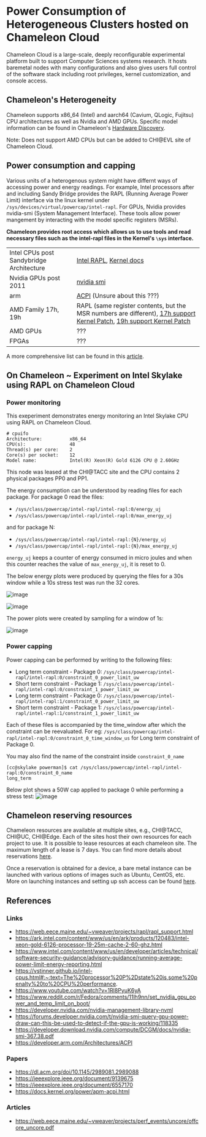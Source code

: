 # Power Consumption of Heterogeneous Clusters hosted on Chameleon Cloud

Chameleon Cloud is a large-scale, deeply reconfigurable experimental platform built to support Computer Sciences systems research. It hosts baremetal nodes
with many configurations and also gives users full control of the software stack including root privileges, kernel customization, and console access.

## Chameleon's Heterogeneity

Chameleon supports x86_64 (Intel) and aarch64 (Cavium, QLogic, Fujitsu) CPU architectures as well as Nvidia and AMD GPUs.
Specific model information can be found in Chameleon's [Hardware Discovery](https://chameleoncloud.org/hardware/).

Note: Does not support AMD CPUs but can be added to CHI@EVL site of Chameleon Cloud.


## Power consumption and capping

Various units of a heterogenous system might have differnt ways of accessing power and energy readings. For example, Intel processors after and including Sandy Bridge provides the RAPL (Running Average Power Limit) interface via the linux kernel under `/sys/devices/virtual/powercap/intel-rapl`. For GPUs, Nvidia provides nvidia-smi (System Management Interface). These tools allow power mangement by interacting with the model specific registers (MSRs). 

**Chameleon provides root access which allows us to use tools and read necessary files such as the intel-rapl files in the Kernel's `\sys` interface.**

|||
|-----------|-----------|
|Intel CPUs post Sandybridge Architecture| [Intel RAPL](https://www.intel.com/content/www/us/en/developer/articles/technical/software-security-guidance/advisory-guidance/running-average-power-limit-energy-reporting.html), [Kernel docs](https://www.kernel.org/doc/html/next/power/powercap/powercap.html)|
|Nvidia GPUs post 2011|[nvidia smi](https://developer.download.nvidia.com/compute/DCGM/docs/nvidia-smi-367.38.pdf)|
|arm| [ACPI](https://developer.arm.com/Architectures/ACPI) (Unsure about this ???)|
|AMD Family 17h, 19h|RAPL (same register contents, but the MSR numbers are different), [17h support Kernel Patch](https://git.kernel.org/pub/scm/linux/kernel/git/rafael/linux-pm.git/commit/?h=linux-next&id=43756a298928c9a4e8201baaeb205c0c103728af), [19h support Kernel Patch](https://git.kernel.org/pub/scm/linux/kernel/git/rafael/linux-pm.git/commit/?h=linux-next&id=8a9d881f22d7a0e06a46a326d0880fb45a06d3b5)|
|AMD GPUs| ??? |
|FPGAs|???|

A more comprehensive list can be found in this [article](https://web.eece.maine.edu/~vweaver/projects/perf_events/uncore/offcore_uncore.pdf).


## On Chameleon ~ Experiment on Intel Skylake using RAPL on Chameleon Cloud


### Power monitoring
This exeperiment demonstrates energy monitoring an Intel Skylake CPU using RAPL on Chameleon Cloud.  

```
# cpuifo
Architecture:          x86_64
CPU(s):                48
Thread(s) per core:    2
Core(s) per socket:    12
Model name:            Intel(R) Xeon(R) Gold 6126 CPU @ 2.60GHz
```
This node was leased at the CHI@TACC site and the CPU contains 2 physical packages PP0 and PP1.

The energy consumption can be understood by reading files for each package. For package 0 read the files:
* `/sys/class/powercap/intel-rapl/intel-rapl:0/energy_uj`
* `/sys/class/powercap/intel-rapl/intel-rapl:0/max_energy_uj`

and for package N:
* `/sys/class/powercap/intel-rapl/intel-rapl:{N}/energy_uj`
* `/sys/class/powercap/intel-rapl/intel-rapl:{N}/max_energy_uj`

`energy_uj` keeps a counter of energy consumed in micro joules and when this counter reaches the value of `max_energy_uj`, it is reset to 0.

The below energy plots were produced by querying the files for a 30s window while a 10s stress test was run the 32 cores.

![image](./intel-skylake/energy_cpu32_package0.png)

![image](./intel-skylake/energy_cpu32_package1.png)

The power plots were created by sampling for a window of 1s:

![image](./intel-skylake/power_cpu32.png)

### Power capping

Power capping can be performed by writing to the following files:
* Long term constraint - Package 0: `/sys/class/powercap/intel-rapl/intel-rapl:0/constraint_0_power_limit_uw`
* Short term constraint - Package 1: `/sys/class/powercap/intel-rapl/intel-rapl:0/constraint_1_power_limit_uw`
* Long term constraint - Package 0: `/sys/class/powercap/intel-rapl/intel-rapl:1/constraint_0_power_limit_uw`
* Short term constraint - Package 1: `/sys/class/powercap/intel-rapl/intel-rapl:1/constraint_1_power_limit_uw`

Each of these files is accompanied by the time_window after which the constraint can be reevaluated.
For eg: `/sys/class/powercap/intel-rapl/intel-rapl:0/constraint_0_time_window_us` for Long term constraint of Package 0.

You may also find the name of the constraint inside `constraint_0_name`  
```
[cc@skylake powerman]$ cat /sys/class/powercap/intel-rapl/intel-rapl:0/constraint_0_name
long_term
```

Below plot shows a 50W cap applied to package 0 while performing a stress test:
![image](./intel-skylake/cap_pkg0.png)

## Chameleon reserving resources
Chameleon resources are available at multiple sites, e.g., CHI@TACC, CHI@UC, CHI@Edge. Each of the sites host their own resources for each project to use. It is possible to lease resources at each chameleon site. The maximum length of a lease is 7 days. You can find more details about reservations [here](https://chameleoncloud.readthedocs.io/en/latest/technical/reservations.html).

Once a reservation is obtained for a device, a bare metal instance can be launched with various options of images such as Ubuntu, CentOS, etc. More on launching instances and setting up ssh access can be found [here](https://chameleoncloud.readthedocs.io/en/latest/technical/baremetal.html).




## References

### Links
* https://web.eece.maine.edu/~vweaver/projects/rapl/rapl_support.html
* https://ark.intel.com/content/www/us/en/ark/products/120483/intel-xeon-gold-6126-processor-19-25m-cache-2-60-ghz.html
* https://www.intel.com/content/www/us/en/developer/articles/technical/software-security-guidance/advisory-guidance/running-average-power-limit-energy-reporting.html
* https://vstinner.github.io/intel-cpus.html#:~:text=The%20processor%20P%2Dstate%20is,some%20penalty%20to%20CPU%20performance.
* https://www.youtube.com/watch?v=1Rl8PyuK6yA
* https://www.reddit.com/r/Fedora/comments/11lh9nn/set_nvidia_gpu_power_and_temp_limit_on_boot/
* https://developer.nvidia.com/nvidia-management-library-nvml
* https://forums.developer.nvidia.com/t/nvidia-smi-query-gpu-power-draw-can-this-be-used-to-detect-if-the-gpu-is-working/118335
* https://developer.download.nvidia.com/compute/DCGM/docs/nvidia-smi-367.38.pdf
* https://developer.arm.com/Architectures/ACPI

### Papers
* https://dl.acm.org/doi/10.1145/2989081.2989088
* https://ieeexplore.ieee.org/document/9139675
* https://ieeexplore.ieee.org/document/6557170
* https://docs.kernel.org/power/apm-acpi.html

### Articles
* https://web.eece.maine.edu/~vweaver/projects/perf_events/uncore/offcore_uncore.pdf

